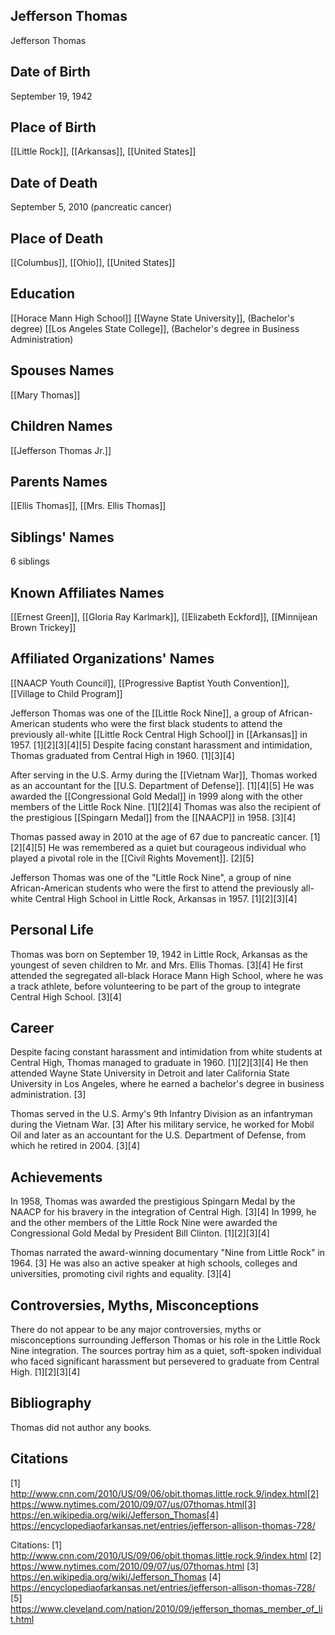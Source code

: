 ## Jefferson Thomas
Jefferson Thomas

## Date of Birth
September 19, 1942

## Place of Birth
[[Little Rock]], [[Arkansas]], [[United States]]

## Date of Death
September 5, 2010 (pancreatic cancer)

## Place of Death
[[Columbus]], [[Ohio]], [[United States]]

## Education
[[Horace Mann High School]]
[[Wayne State University]], (Bachelor's degree)
[[Los Angeles State College]], (Bachelor's degree in Business Administration)

## Spouses Names
[[Mary Thomas]]

## Children Names
[[Jefferson Thomas Jr.]]

## Parents Names
[[Ellis Thomas]], [[Mrs. Ellis Thomas]]

## Siblings' Names
6 siblings

## Known Affiliates Names
[[Ernest Green]], [[Gloria Ray Karlmark]], [[Elizabeth Eckford]], [[Minnijean Brown Trickey]]

## Affiliated Organizations' Names
[[NAACP Youth Council]], [[Progressive Baptist Youth Convention]], [[Village to Child Program]]

Jefferson Thomas was one of the [[Little Rock Nine]], a group of African-American students who were the first black students to attend the previously all-white [[Little Rock Central High School]] in [[Arkansas]] in 1957. [1][2][3][4][5] Despite facing constant harassment and intimidation, Thomas graduated from Central High in 1960. [1][3][4] 

After serving in the U.S. Army during the [[Vietnam War]], Thomas worked as an accountant for the [[U.S. Department of Defense]]. [1][4][5] He was awarded the [[Congressional Gold Medal]] in 1999 along with the other members of the Little Rock Nine. [1][2][4] Thomas was also the recipient of the prestigious [[Spingarn Medal]] from the [[NAACP]] in 1958. [3][4]

Thomas passed away in 2010 at the age of 67 due to pancreatic cancer. [1][2][4][5] He was remembered as a quiet but courageous individual who played a pivotal role in the [[Civil Rights Movement]]. [2][5]

Jefferson Thomas was one of the "Little Rock Nine", a group of nine African-American students who were the first to attend the previously all-white Central High School in Little Rock, Arkansas in 1957. [1][2][3][4]

## Personal Life
Thomas was born on September 19, 1942 in Little Rock, Arkansas as the youngest of seven children to Mr. and Mrs. Ellis Thomas. [3][4] He first attended the segregated all-black Horace Mann High School, where he was a track athlete, before volunteering to be part of the group to integrate Central High School. [3][4]

## Career
Despite facing constant harassment and intimidation from white students at Central High, Thomas managed to graduate in 1960. [1][2][3][4] He then attended Wayne State University in Detroit and later California State University in Los Angeles, where he earned a bachelor's degree in business administration. [3] 

Thomas served in the U.S. Army's 9th Infantry Division as an infantryman during the Vietnam War. [3] After his military service, he worked for Mobil Oil and later as an accountant for the U.S. Department of Defense, from which he retired in 2004. [3][4]

## Achievements
In 1958, Thomas was awarded the prestigious Spingarn Medal by the NAACP for his bravery in the integration of Central High. [3][4] In 1999, he and the other members of the Little Rock Nine were awarded the Congressional Gold Medal by President Bill Clinton. [1][2][3][4] 

Thomas narrated the award-winning documentary "Nine from Little Rock" in 1964. [3] He was also an active speaker at high schools, colleges and universities, promoting civil rights and equality. [3][4]

## Controversies, Myths, Misconceptions
There do not appear to be any major controversies, myths or misconceptions surrounding Jefferson Thomas or his role in the Little Rock Nine integration. The sources portray him as a quiet, soft-spoken individual who faced significant harassment but persevered to graduate from Central High. [1][2][3][4]

## Bibliography
Thomas did not author any books.

## Citations
[1] http://www.cnn.com/2010/US/09/06/obit.thomas.little.rock.9/index.html[2] https://www.nytimes.com/2010/09/07/us/07thomas.html[3] https://en.wikipedia.org/wiki/Jefferson_Thomas[4] https://encyclopediaofarkansas.net/entries/jefferson-allison-thomas-728/

Citations:
[1] http://www.cnn.com/2010/US/09/06/obit.thomas.little.rock.9/index.html
[2] https://www.nytimes.com/2010/09/07/us/07thomas.html
[3] https://en.wikipedia.org/wiki/Jefferson_Thomas
[4] https://encyclopediaofarkansas.net/entries/jefferson-allison-thomas-728/
[5] https://www.cleveland.com/nation/2010/09/jefferson_thomas_member_of_lit.html